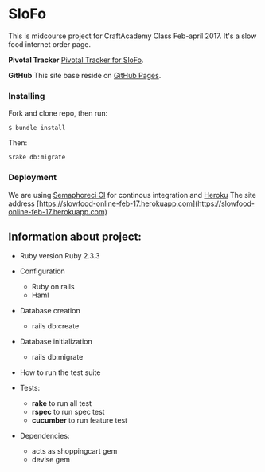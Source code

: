 # SloFo

This is midcourse project for CraftAcademy Class Feb-april 2017.
It's a slow food internet order page.


**Pivotal Tracker**
[Pivotal Tracker for SloFo](https://www.pivotaltracker.com/n/projects/1996373).

**GitHub**
This site base reside on [GitHub Pages](https://github.com/CraftAcademy/slow_food_online_feb_17).

### Installing

Fork and clone repo, then run:

```
$ bundle install
```
Then:

```
$rake db:migrate
```

### Deployment

We are using [Semaphoreci CI](https://semaphoreci.com)  for continous integration and [Heroku](http://heroku.com/)
The site address [https://slowfood-online-feb-17.herokuapp.com](https://slowfood-online-feb-17.herokuapp.com)

## Information about project:

* Ruby version
  Ruby 2.3.3

* Configuration
  - Ruby on rails
  - Haml

* Database creation
  - rails db:create

* Database initialization
  - rails db:migrate

* How to run the test suite
* Tests:
  - **rake** to run all test
  - **rspec** to run spec test
  - **cucumber** to run feature test

* Dependencies:
  - acts as shoppingcart gem
  - devise gem 

